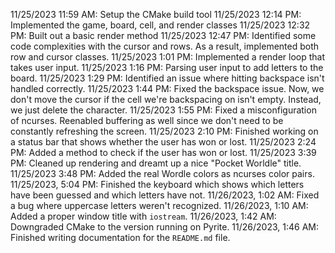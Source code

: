 11/25/2023 11:59 AM: Setup the CMake build tool
11/25/2023 12:14 PM: Implemented the game, board, cell, and render classes
11/25/2023 12:32 PM: Built out a basic render method
11/25/2023 12:47 PM: Identified some code complexities with the cursor and rows. As a result, implemented both row and cursor classes.
11/25/2023 1:01 PM: Implemented a render loop that takes user input.
11/25/2023 1:16 PM: Parsing user input to add letters to the board.
11/25/2023 1:29 PM: Identified an issue where hitting backspace isn't handled correctly.
11/25/2023 1:44 PM: Fixed the backspace issue. Now, we don't move the cursor if the cell we're backspacing on isn't empty. Instead, we just delete the character.
11/25/2023 1:55 PM: Fixed a misconfiguration of ncurses. Reenabled buffering as well since we don't need to be constantly refreshing the screen.
11/25/2023 2:10 PM: Finished working on a status bar that shows whether the user has won or lost.
11/25/2023 2:24 PM: Added a method to check if the user has won or lost.
11/25/2023 3:39 PM: Cleaned up rendering and dreamt up a nice "Pocket Worldle" title.
11/25/2023 3:48 PM: Added the real Wordle colors as ncurses color pairs.
11/25/2023, 5:04 PM: Finished the keyboard which shows which letters have been guessed and which letters have not.
11/26/2023, 1:02 AM: Fixed a bug where uppercase letters weren't recognized.
11/26/2023, 1:10 AM: Added a proper window title with `iostream`.
11/26/2023, 1:42 AM: Downgraded CMake to the version running on Pyrite.
11/26/2023, 1:46 AM: Finished writing documentation for the `README.md` file.
